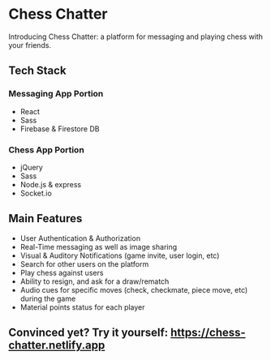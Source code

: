 # Chess Chatter
Introducing Chess Chatter: a platform for messaging and playing chess with your friends.

## Tech Stack
### Messaging App Portion
- React
- Sass
- Firebase & Firestore DB
### Chess App Portion
- jQuery
- Sass
- Node.js & express
- Socket.io

## Main Features
- User Authentication & Authorization
- Real-Time messaging as well as image sharing
- Visual & Auditory Notifications (game invite, user login, etc)
- Search for other users on the platform
- Play chess against users
- Ability to resign, and ask for a draw/rematch
- Audio cues for specific moves (check, checkmate, piece move, etc) during the game
- Material points status for each player

## Convinced yet? Try it yourself: https://chess-chatter.netlify.app
